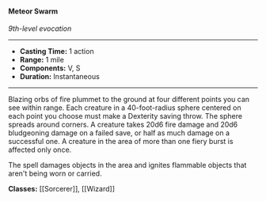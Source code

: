 #### Meteor Swarm
*9th-level evocation*
___
- **Casting Time:** 1 action
- **Range:** 1 mile
- **Components:** V, S
- **Duration:** Instantaneous
---
Blazing orbs of fire plummet to the ground at four different points you can see within range. Each creature in a 40-foot-radius sphere centered on each point you choose must make a Dexterity saving throw. The sphere spreads around corners. A creature takes 20d6 fire damage and 20d6 bludgeoning damage on a failed save, or half as much damage on a successful one. A creature in the area of more than one fiery burst is affected only once.

The spell damages objects in the area and ignites flammable objects that aren't being worn or carried.

**Classes:** [[Sorcerer]], [[Wizard]]